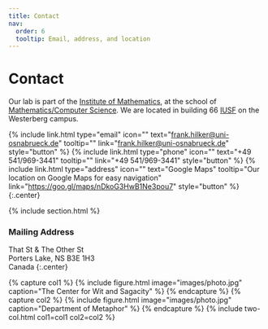 ```yaml
---
title: Contact
nav:
  order: 6
  tooltip: Email, address, and location
---
```


# <i class="fas fa-envelope"></i>Contact

Our lab is part of the [Institute of Mathematics](), at the school of [Mathematics/Computer Science]().
We are located in building 66 [IUSF]() on the Westerberg campus.

{%
  include link.html
  type="email"
  icon=""
  text="frank.hilker@uni-osnabrueck.de"
  tooltip=""
  link="frank.hilker@uni-osnabrueck.de"
  style="button"
%}
{%
  include link.html
  type="phone"
  icon=""
  text="+49 541/969-3441"
  tooltip=""
  link="+49 541/969-3441"
  style="button"
%}
{%
  include link.html
  type="address"
  icon=""
  text="Google Maps"
  tooltip="Our location on Google Maps for easy navigation"
  link="https://goo.gl/maps/nDkoG3HwB1Ne3pou7"
  style="button"
%}
{:.center}

{% include section.html %}

### <i class="fas fa-mail-bulk"></i>Mailing Address

That St & The Other St  
Porters Lake, NS B3E 1H3  
Canada
{:.center}

{% capture col1 %}
{%
  include figure.html
  image="images/photo.jpg"
  caption="The Center for Wit and Sagacity"
%}
{% endcapture %}
{% capture col2 %}
{%
  include figure.html
  image="images/photo.jpg"
  caption="Department of Metaphor"
%}
{% endcapture %}
{% include two-col.html col1=col1 col2=col2 %}
